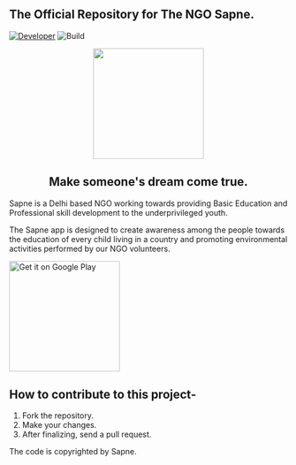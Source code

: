 ## The Official Repository for The NGO Sapne.
[![Developer](https://img.shields.io/badge/Developer-Sapne-lightgrey.svg)](https://www.facebook.com/Sapnethedreams/)
![Build](https://img.shields.io/badge/Build-12.0-green.svg)

<p align="center"><img width="200" src="https://github.com/Sapnethedreams/Sapne/blob/master/app/src/main/ic_launcher-web.png"></p>
<h2 align="center"> Make someone's dream come true.</h2>

Sapne is a Delhi based NGO working towards providing Basic Education and Professional skill development to the underprivileged youth.

The Sapne app is designed to create awareness among the people towards the education of every child living in a country and promoting environmental activities performed by our NGO volunteers.

<a href='https://play.google.com/store/apps/details?id=ngo.sapne.intents.sapne&pcampaignid=MKT-Other-global-all-co-prtnr-py-PartBadge-Mar2515-1'><img width="200" alt='Get it on Google Play' src='https://play.google.com/intl/en_us/badges/images/generic/en_badge_web_generic.png'/></a>  

## How to contribute to this project-
1. Fork the repository.
2. Make your changes.
3. After finalizing, send a pull request. 

The code is copyrighted by Sapne.
